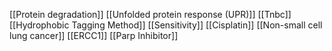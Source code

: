 [[Protein degradation]]
[[Unfolded protein response (UPR)]]
[[Tnbc]]
[[Hydrophobic Tagging Method]]
[[Sensitivity]]
[[Cisplatin]]
[[Non-small cell lung cancer]]
[[ERCC1]]
[[Parp Inhibitor]]
